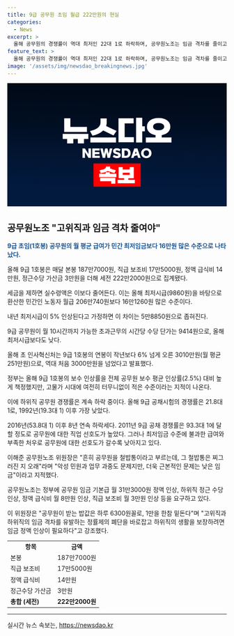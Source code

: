 ```yaml
---
title: 9급 공무원 초임 월급 222만원의 현실
categories:
  - News
excerpt: >
  올해 공무원의 경쟁률이 역대 최저인 22대 1로 하락하며, 공무원노조는 임금 격차를 줄이고 낮은 임금 문제를 해결하기 위해 정부에 인상을 요구하고 있다. 9급 공무원의 월 평균 급여는 민간 최저임금보다 높지만, 초과근무 시간당 수당은 최저시급보다 낮은 상황이다. 이에 공무원노조는 기본급과 수당 등을 인상할 것을 요구하고 있으며, 고위직과 하위직 간의 임금 격차를 해소할 필요가 있다고 강조하고 있다.
feature_text: >
  올해 공무원의 경쟁률이 역대 최저인 22대 1로 하락하며, 공무원노조는 임금 격차를 줄이고 낮은 임금 문제를 해결하기 위해 정부에 인상을 요구하고 있다. 9급 공무원의 월 평균 급여는 민간 최저임금보다 높지만, 초과근무 시간당 수당은 최저시급보다 낮은 상황이다. 이에 공무원노조는 기본급과 수당 등을 인상할 것을 요구하고 있으며, 고위직과 하위직 간의 임금 격차를 해소할 필요가 있다고 강조하고 있다.
image: '/assets/img/newsdao_breakingnews.jpg'
---
```


<p><img src="/assets/img/newsdao_breakingnews.jpg" alt="bookingtag 속보" /></p>

<h2 data-ke-size="size26">공무원노조 "고위직과 임금 격차 줄여야"</h2>

<p data-ke-size="size16"><b><span style="color: #1a5490;">9급 초임(1호봉) 공무원의 월 평균 급여가 민간 최저임금보다 16만원 많은 수준으로 나타났다.</span></b></p>

<p data-ke-size="size16">올해 9급 1호봉은 매달 본봉 187만7000원, 직급 보조비 17만5000원, 정액 급식비 14만원, 정근수당 가산금 3만원을 더해 세전 222만2000원으로 집계됐다.</p>

<p data-ke-size="size16">세금을 제하면 실수령액은 이보다 줄어든다. 이는 올해 최저시급(9860원)을 바탕으로 환산한 민간인 노동자 월급 206만740원보다 16만1260원 많은 수준이다.</p>

<p data-ke-size="size16">내년 최저시급이 5% 인상된다고 가정하면 이 차이는 5만8850원으로 좁혀진다.</p>

<p data-ke-size="size16">9급 공무원이 월 10시간까지 가능한 초과근무의 시간당 수당 단가는 9414원으로, 올해 최저시급보다도 낮다.</p>

<p data-ke-size="size16">올해 초 인사혁신처는 9급 1호봉의 연봉이 작년보다 6% 넘게 오른 3010만원(월 평균 251만원)으로, 역대 처음 3000만원을 넘었다고 발표했다.</p>

<p data-ke-size="size16">정부는 올해 9급 1호봉의 보수 인상률을 전체 공무원 보수 평균 인상률(2.5%) 대비 높게 책정했지만, 고물가 시대에 여전히 터무니없이 적은 수준이라는 지적이 나온다.</p>

<p data-ke-size="size16">이에 하위직 공무원 경쟁률은 계속 하락 중이다. 올해 9급 공채시험의 경쟁률은 21.8대 1로, 1992년(19.3대 1) 이후 가장 낮았다.</p>

<p data-ke-size="size16">2016년(53.8대 1) 이후 8년 연속 하락세다. 2011년 9급 공채 경쟁률은 93.3대 1에 달할 정도로 공무원에 대한 직업 선호도가 높았다. 그러나 최저임금 수준에 불과한 급여와 부족한 처우로 공무원에 대한 선호도가 갈수록 낮아지고 있다.</p>

<p data-ke-size="size16">이해준 공무원노조 위원장은 "흔히 공무원을 철밥통이라고 부르는데, 그 철밥통은 찌그러진 지 오래"라며 "악성 민원과 업무 과중도 문제지만, 더욱 근본적인 문제는 낮은 임금"이라고 지적했다.</p>

<p data-ke-size="size16">공무원노조는 정부에 공무원 임금 기본급 월 31만3000원 정액 인상, 하위직 정근 수당 인상, 정액 급식비 월 8만원 인상, 직급 보조비 월 3만원 인상 등을 요구하고 있다.</p>

<p data-ke-size="size16">이 위원장은 "공무원이 받는 밥값은 하루 6300원꼴로, 1만을 한참 밑돈다"며 "고위직과 하위직의 임금 격차를 유발하는 정률제의 폐단을 바로잡고 하위직의 생활을 보장하려면 임금 정액 인상이 필요하다"고 강조했다.</p>

<table>
  <tr>
    <td style="text-align: center; height: 17px;"><b>항목</b></td>
    <td style="text-align: center; height: 17px;"><b>금액</b></td>
  </tr>
  <tr>
    <td>본봉</td>
    <td>187만7000원</td>
  </tr>
  <tr>
    <td>직급 보조비</td>
    <td>17만5000원</td>
  </tr>
  <tr>
    <td>정액 급식비</td>
    <td>14만원</td>
  </tr>
  <tr>
    <td>정근수당 가산금</td>
    <td>3만원</td>
  </tr>
  <tr>
    <td><b>총합 (세전)</b></td>
    <td><b>222만2000원</b></td>
  </tr>
</table>

<hr>
실시간 뉴스 속보는, <a href="https://newsdao.kr" rel="dofollow">https://newsdao.kr</a>


